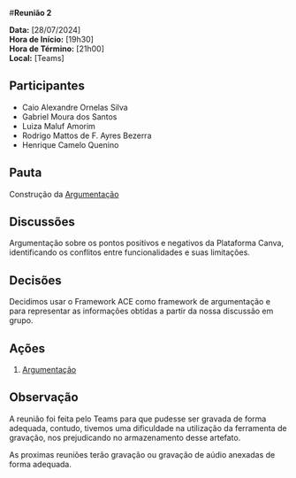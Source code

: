 #__Reunião 2__

**Data:** [28/07/2024]<br />
**Hora de Início:** [19h30]<br />
**Hora de Término:** [21h00]<br />
**Local:** [Teams]<br />

## Participantes

- Caio Alexandre Ornelas Silva
- Gabriel Moura dos Santos
- Luiza Maluf Amorim
- Rodrigo Mattos de F. Ayres Bezerra
- Henrique Camelo Quenino

## Pauta

Construção da [Argumentação](../pre-rastreabilidade/argumentacao.md)

## Discussões

Argumentação sobre os pontos positivos e negativos da Plataforma Canva, identificando os conflitos entre funcionalidades e suas limitações.

## Decisões

Decidimos usar o Framework ACE como framework de argumentação e para representar as informações obtidas a partir da nossa discussão em grupo.

## Ações

1. [Argumentação](../pre-rastreabilidade/argumentacao.md)

## Observação

A reunião foi feita pelo Teams para que pudesse ser gravada de forma adequada, contudo, tivemos uma dificuldade na utilização da ferramenta de gravação, nos prejudicando no armazenamento desse artefato. 

As proximas reuniões terão gravação ou gravação de aúdio anexadas de forma adequada.
